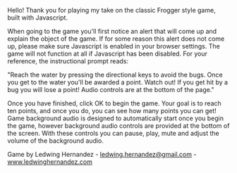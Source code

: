Hello! Thank you for playing my take on the classic Frogger style game, built with Javascript.

When going to the game you'll first notice an alert that will come up and explain the object of the game. If for some reason this alert does not come up, please make sure Javascript is enabled in your browser settings. The game will not function at all if Javascript has been disabled. For your reference, the instructional prompt reads:

"Reach the water by pressing the directional keys to avoid the bugs. Once you get to the water you'll be awarded a point. Watch out! If you get hit by a bug you will lose a point! Audio controls are at the bottom of the page."

Once you have finished, click OK to begin the game. Your goal is to reach ten points, and once you do, you can see how many points you can get! Game background audio is designed to automatically start once you begin the game, however background audio controls are provided at the bottom of the screen. With these controls you can pause, play, mute and adjust the volume of the background audio.


Game by Ledwing Hernandez - ledwing.hernandez@gmail.com - www.ledwinghernandez.com